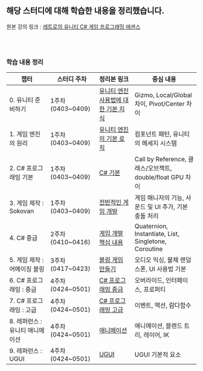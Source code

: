 ## 해당 스터디에 대해 학습한 내용을 정리했습니다.

원본 강의 링크 : [레트로의 유니티 C# 게임 프로그래밍 에센스](https://www.inflearn.com/course/유니티-게임-프로그래밍-에센스)

<br/>
<br/>

### 학습 내용 정리
|챕터|스터디 주차|정리본 링크|중심 내용|
|---|---|---|---|
|0. 유니티 준비하기|1주차(0403~0409)|[유니티 엔진 사용법에 대한 기본 지식](https://www.notion.so/0-76af276efe514ccdbbcd2097f7b2f609?pvs=4)|Gizmo, Local/Global 차이, Pivot/Center 차이|
|1. 게임 엔진의 원리|1주차(0403~0409)|[유니티 엔진의 기본 로직](https://www.notion.so/1-4319fb8c914c40758b90640d2aae9afd?pvs=4)|컴포넌트 패턴, 유니티의 메세지 시스템|
|2. C# 프로그래밍 기본|1주차(0403~0409)|[C# 기본](https://www.notion.so/2-C-57cb8c2786b44f2fa77f7a2eabd3fe38?pvs=4)|Call by Reference, 클래스/오브젝트, double/float GPU 차이|
|3. 게임 제작 : Sokovan|1주차(0403~0409)|[전반적인 게임 개발](https://www.notion.so/3-ff4d963414e24e439ff5dc8f3cf8fef6?pvs=4)|게임 매니저의 기능, 사운드 및 UI 추가, 기본 충돌 처리|
|4. C# 중급|2주차(0410~0416)|[게임 개발 핵심 내용](https://www.notion.so/4-C-7210daca033244d6a4cbb86e06269adf?pvs=4)|Quaternion, Instantiate, List, Singletone, Coroutine |
|5. 게임 제작 : 어메이징 볼링|3주차(0417~0423)|[볼링 게임 만들기](https://www.notion.so/5-55cacb9ea914457987699ff941172e9d?pvs=4)|오디오 믹싱, 물체 랜덤 스폰, UI 사용법 기본 |
|6. C# 프로그래밍 : 중급|4주차(0424~0501)|[C# 프로그래밍 중급](https://www.notion.so/6-C-9f778b4c3757434e95e13c31f6e8f4a9?pvs=4)|오버라이드, 인터페이스, 프로퍼티 |
|7. C# 프로그래밍 : 고급|4주차(0424~0501)|[C# 프로그래밍 고급](https://www.notion.so/7-C-856c777ebfc845249c238c541b55ba7f?pvs=4)|이벤트, 액션, 람다함수 |
|8. 레퍼런스 : 유니티 애니메이션|4주차(0424~0501)|[애니메이션](https://www.notion.so/8-f024a43b5aad48e8b6313f158246e386?pvs=4)|애니메이션, 블렌드 트리, 레이어, IK |
|9. 레퍼런스 : UGUI|4주차(0424~0501)|[UGUI](https://www.notion.so/9-UGUI-f897e124582d40e682eef53c890e18a6?pvs=4)|UGUI 기본적 요소|



